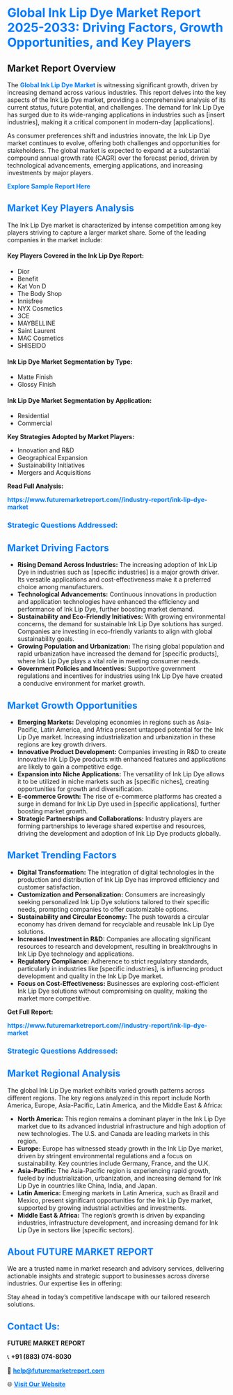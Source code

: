 <h1 style="color: #007BFF;">Global Ink Lip Dye Market Report 2025-2033: Driving Factors, Growth Opportunities, and Key Players</h1>

<section id="overview">
<h2>Market Report Overview</h2>
<p>The <a href="https://www.futuremarketreport.com//industry-report/ink-lip-dye-market" style="color: #007BFF; text-decoration: none;"><strong>Global Ink Lip Dye Market</strong></a> is witnessing significant growth, driven by increasing demand across various industries. This report delves into the key aspects of the Ink Lip Dye market, providing a comprehensive analysis of its current status, future potential, and challenges. The demand for Ink Lip Dye has surged due to its wide-ranging applications in industries such as [insert industries], making it a critical component in modern-day [applications].</p>
<p>As consumer preferences shift and industries innovate, the Ink Lip Dye market continues to evolve, offering both challenges and opportunities for stakeholders. The global market is expected to expand at a substantial compound annual growth rate (CAGR) over the forecast period, driven by technological advancements, emerging applications, and increasing investments by major players.</p>
</section>

<section id="overview">
<p><a href="https://www.futuremarketreport.com//request-sample/reportId=84963" style="color: #007BFF; text-decoration: none;"><strong>Explore Sample Report Here</strong></a></p>
</section>

<section id="key-players">
<h2 style="color: #007BFF;">Market Key Players Analysis</h2>
<p>The Ink Lip Dye market is characterized by intense competition among key players striving to capture a larger market share. Some of the leading companies in the market include:</p>
<h4>Key Players Covered in the Ink Lip Dye Report:</h4>
<ul><li>Dior</li><li>Benefit</li><li>Kat Von D</li><li>The Body Shop</li><li>Innisfree</li><li>NYX Cosmetics</li><li>3CE</li><li>MAYBELLINE</li><li>Saint Laurent</li><li>MAC Cosmetics</li><li>SHISEIDO</li></ul>
<h4>Ink Lip Dye Market Segmentation by Type:</h4>
<ul><li>Matte Finish</li><li>Glossy Finish</li></ul>

<h4>Ink Lip Dye Market Segmentation by Application:</h4>
<ul><li>Residential</li><li>Commercial</li></ul>
<p><strong>Key Strategies Adopted by Market Players:</strong></p>
<ul>
<li>Innovation and R&D</li>
<li>Geographical Expansion</li>
<li>Sustainability Initiatives</li>
<li>Mergers and Acquisitions</li>
</ul>
</section>

<section>
<p><strong>Read Full Analysis: </strong></p><a href="https://www.futuremarketreport.com//industry-report/ink-lip-dye-market" style="color: #007BFF; text-decoration: none;"><strong>https://www.futuremarketreport.com//industry-report/ink-lip-dye-market</strong></a>
<h3 style="color: #007BFF;">Strategic Questions Addressed:</h3>
</section>

<section id="driving-factors">
<h2 style="color: #007BFF;">Market Driving Factors</h2>
<ul>
<li><strong>Rising Demand Across Industries:</strong> The increasing adoption of Ink Lip Dye in industries such as [specific industries] is a major growth driver. Its versatile applications and cost-effectiveness make it a preferred choice among manufacturers.</li>
<li><strong>Technological Advancements:</strong> Continuous innovations in production and application technologies have enhanced the efficiency and performance of Ink Lip Dye, further boosting market demand.</li>
<li><strong>Sustainability and Eco-Friendly Initiatives:</strong> With growing environmental concerns, the demand for sustainable Ink Lip Dye solutions has surged. Companies are investing in eco-friendly variants to align with global sustainability goals.</li>
<li><strong>Growing Population and Urbanization:</strong> The rising global population and rapid urbanization have increased the demand for [specific products], where Ink Lip Dye plays a vital role in meeting consumer needs.</li>
<li><strong>Government Policies and Incentives:</strong> Supportive government regulations and incentives for industries using Ink Lip Dye have created a conducive environment for market growth.</li>
</ul>
</section>

<section id="growth-opportunities">
<h2 style="color: #007BFF;">Market Growth Opportunities</h2>
<ul>
<li><strong>Emerging Markets:</strong> Developing economies in regions such as Asia-Pacific, Latin America, and Africa present untapped potential for the Ink Lip Dye market. Increasing industrialization and urbanization in these regions are key growth drivers.</li>
<li><strong>Innovative Product Development:</strong> Companies investing in R&D to create innovative Ink Lip Dye products with enhanced features and applications are likely to gain a competitive edge.</li>
<li><strong>Expansion into Niche Applications:</strong> The versatility of Ink Lip Dye allows it to be utilized in niche markets such as [specific niches], creating opportunities for growth and diversification.</li>
<li><strong>E-commerce Growth:</strong> The rise of e-commerce platforms has created a surge in demand for Ink Lip Dye used in [specific applications], further boosting market growth.</li>
<li><strong>Strategic Partnerships and Collaborations:</strong> Industry players are forming partnerships to leverage shared expertise and resources, driving the development and adoption of Ink Lip Dye products globally.</li>
</ul>
</section>

<section id="trending-factors">
<h2 style="color: #007BFF;">Market Trending Factors</h2>
<ul>
<li><strong>Digital Transformation:</strong> The integration of digital technologies in the production and distribution of Ink Lip Dye has improved efficiency and customer satisfaction.</li>
<li><strong>Customization and Personalization:</strong> Consumers are increasingly seeking personalized Ink Lip Dye solutions tailored to their specific needs, prompting companies to offer customizable options.</li>
<li><strong>Sustainability and Circular Economy:</strong> The push towards a circular economy has driven demand for recyclable and reusable Ink Lip Dye solutions.</li>
<li><strong>Increased Investment in R&D:</strong> Companies are allocating significant resources to research and development, resulting in breakthroughs in Ink Lip Dye technology and applications.</li>
<li><strong>Regulatory Compliance:</strong> Adherence to strict regulatory standards, particularly in industries like [specific industries], is influencing product development and quality in the Ink Lip Dye market.</li>
<li><strong>Focus on Cost-Effectiveness:</strong> Businesses are exploring cost-efficient Ink Lip Dye solutions without compromising on quality, making the market more competitive.</li>
</ul>
</section>

<section>
<p><strong>Get Full Report: </strong></p><a href="https://www.futuremarketreport.com//industry-report/ink-lip-dye-market" style="color: #007BFF; text-decoration: none;"><strong>https://www.futuremarketreport.com//industry-report/ink-lip-dye-market</strong></a>
<h3 style="color: #007BFF;">Strategic Questions Addressed:</h3>
</section>


<section id="regional-analysis">
<h2 style="color: #007BFF;">Market Regional Analysis</h2>
<p>The global Ink Lip Dye market exhibits varied growth patterns across different regions. The key regions analyzed in this report include North America, Europe, Asia-Pacific, Latin America, and the Middle East & Africa:</p>
<ul>
<li><strong>North America:</strong> This region remains a dominant player in the Ink Lip Dye market due to its advanced industrial infrastructure and high adoption of new technologies. The U.S. and Canada are leading markets in this region.</li>
<li><strong>Europe:</strong> Europe has witnessed steady growth in the Ink Lip Dye market, driven by stringent environmental regulations and a focus on sustainability. Key countries include Germany, France, and the U.K.</li>
<li><strong>Asia-Pacific:</strong> The Asia-Pacific region is experiencing rapid growth, fueled by industrialization, urbanization, and increasing demand for Ink Lip Dye in countries like China, India, and Japan.</li>
<li><strong>Latin America:</strong> Emerging markets in Latin America, such as Brazil and Mexico, present significant opportunities for the Ink Lip Dye market, supported by growing industrial activities and investments.</li>
<li><strong>Middle East & Africa:</strong> The region’s growth is driven by expanding industries, infrastructure development, and increasing demand for Ink Lip Dye in sectors like [specific sectors].</li>
</ul>
</section>

<footer>
<h2 style="color: #007BFF;">About FUTURE MARKET REPORT</h2>
<p>We are a trusted name in market research and advisory services, delivering actionable insights and strategic support to businesses across diverse industries. Our expertise lies in offering:</p>

<p>Stay ahead in today’s competitive landscape with our tailored research solutions.</p>

<h2 style="color: #007BFF;">Contact Us:</h2>
<p><strong>FUTURE MARKET REPORT</strong></p>
<p>📞 <strong>+91 (883) 074-8030</strong></p>
<p>📧 <strong><a href="mailto:help@futuremarketreport.com" style="color: #007BFF;">help@futuremarketreport.com</a></strong></p>
<p>🌐 <strong><a href="https://www.futuremarketreport.com/" style="color: #007BFF;">Visit Our Website</a></strong></p>
</footer>